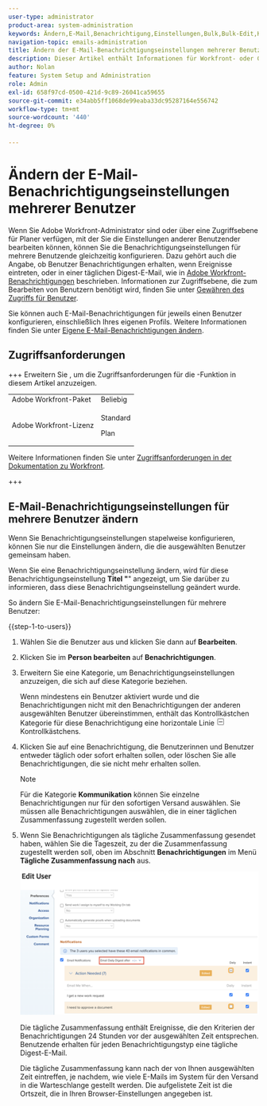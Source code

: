 ```yaml
---
user-type: administrator
product-area: system-administration
keywords: Ändern,E-Mail,Benachrichtigung,Einstellungen,Bulk,Bulk-Edit,Konfigurieren,Mehrere,Benutzer
navigation-topic: emails-administration
title: Ändern der E-Mail-Benachrichtigungseinstellungen mehrerer Benutzer
description: Dieser Artikel enthält Informationen für Workfront- oder Gruppenadministratoren darüber, wie sie die E-Mail-Benachrichtigungen anderer Benutzer aktualisieren können.
author: Nolan
feature: System Setup and Administration
role: Admin
exl-id: 658f97cd-0500-421d-9c89-26041ca59655
source-git-commit: e34abb5ff1068de99eaba33dc95287164e556742
workflow-type: tm+mt
source-wordcount: '440'
ht-degree: 0%

---
```


# Ändern der E-Mail-Benachrichtigungseinstellungen mehrerer Benutzer

<!-- Audited: 12/2023 -->

Wenn Sie Adobe Workfront-Administrator sind oder über eine Zugriffsebene für Planer verfügen, mit der Sie die Einstellungen anderer Benutzender bearbeiten können, können Sie die Benachrichtigungseinstellungen für mehrere Benutzende gleichzeitig konfigurieren. Dazu gehört auch die Angabe, ob Benutzer Benachrichtigungen erhalten, wenn Ereignisse eintreten, oder in einer täglichen Digest-E-Mail, wie in [Adobe Workfront-Benachrichtigungen](../../../workfront-basics/using-notifications/wf-notifications.md) beschrieben. Informationen zur Zugriffsebene, die zum Bearbeiten von Benutzern benötigt wird, finden Sie unter [Gewähren des Zugriffs für Benutzer](../../../administration-and-setup/add-users/configure-and-grant-access/grant-access-other-users.md).

Sie können auch E-Mail-Benachrichtigungen für jeweils einen Benutzer konfigurieren, einschließlich Ihres eigenen Profils. Weitere Informationen finden Sie unter [Eigene E-Mail-Benachrichtigungen ändern](../../../workfront-basics/using-notifications/activate-or-deactivate-your-own-event-notifications.md).


## Zugriffsanforderungen

+++ Erweitern Sie , um die Zugriffsanforderungen für die -Funktion in diesem Artikel anzuzeigen.


<table style="table-layout:auto"> 
 <col> 
 <col> 
 <tbody> 
  <tr> 
   <td role="rowheader">Adobe Workfront-Paket</td> 
   <td>Beliebig</td> 
  </tr> 
  <tr> 
   <td role="rowheader">Adobe Workfront-Lizenz</td> 
   <td> 
    <p>Standard</p>
    <p>Plan</p>
   </td>
  </tr> 
 </tbody> 
</table>

Weitere Informationen finden Sie unter [Zugriffsanforderungen in der Dokumentation zu Workfront](/help/quicksilver/administration-and-setup/add-users/access-levels-and-object-permissions/access-level-requirements-in-documentation.md).

+++

## E-Mail-Benachrichtigungseinstellungen für mehrere Benutzer ändern

Wenn Sie Benachrichtigungseinstellungen stapelweise konfigurieren, können Sie nur die Einstellungen ändern, die die ausgewählten Benutzer gemeinsam haben.

Wenn Sie eine Benachrichtigungseinstellung ändern, wird für diese Benachrichtigungseinstellung **Titel &quot;**&quot; angezeigt, um Sie darüber zu informieren, dass diese Benachrichtigungseinstellung geändert wurde.

So ändern Sie E-Mail-Benachrichtigungseinstellungen für mehrere Benutzer:

{{step-1-to-users}}

1. Wählen Sie die Benutzer aus und klicken Sie dann auf **Bearbeiten**.
1. Klicken Sie im **Person bearbeiten** auf **Benachrichtigungen**.

1. Erweitern Sie eine Kategorie, um Benachrichtigungseinstellungen anzuzeigen, die sich auf diese Kategorie beziehen.

   Wenn mindestens ein Benutzer aktiviert wurde und die Benachrichtigungen nicht mit den Benachrichtigungen der anderen ausgewählten Benutzer übereinstimmen, enthält das Kontrollkästchen Kategorie für diese Benachrichtigung eine horizontale Linie ![Linie anstelle &#x200B;](assets/straight-line-instead-of-checkmark.jpg) Kontrollkästchens.


1. Klicken Sie auf eine Benachrichtigung, die Benutzerinnen und Benutzer entweder täglich oder sofort erhalten sollen, oder löschen Sie alle Benachrichtigungen, die sie nicht mehr erhalten sollen.

   >[!NOTE]
   >
   >   Für die Kategorie **Kommunikation** können Sie einzelne Benachrichtigungen nur für den sofortigen Versand auswählen. Sie müssen alle Benachrichtigungen auswählen, die in einer täglichen Zusammenfassung zugestellt werden sollen.


1. Wenn Sie Benachrichtigungen als tägliche Zusammenfassung gesendet haben, wählen Sie die Tageszeit, zu der die Zusammenfassung zugestellt werden soll, oben im Abschnitt **Benachrichtigungen** im Menü **Tägliche Zusammenfassung nach** aus.

   ![Tägliche Digest-Zeit](assets/daily-digest-time.png)

   Die tägliche Zusammenfassung enthält Ereignisse, die den Kriterien der Benachrichtigungen 24 Stunden vor der ausgewählten Zeit entsprechen. Benutzende erhalten für jeden Benachrichtigungstyp eine tägliche Digest-E-Mail.

   Die tägliche Zusammenfassung kann nach der von Ihnen ausgewählten Zeit eintreffen, je nachdem, wie viele E-Mails im System für den Versand in die Warteschlange gestellt werden. Die aufgelistete Zeit ist die Ortszeit, die in Ihren Browser-Einstellungen angegeben ist.
